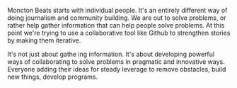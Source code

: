 Moncton Beats starts with individual people. It's an entirely different way of doing journalism and community building. We are out to solve problems, or rather help gather information that can help people solve problems. 
At this point we're trying to use a collaborative tool like Github to strengthen stories by making them iterative.  

It's not just about gathe ing information. It's about developing powerful ways of collaborating to solve problems in pragmatic and innovative ways. Everyone adding their ideas for steady leverage to remove obstacles, build new things, develop programs. 
